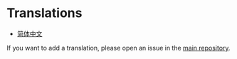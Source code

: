 # Translations

- [简体中文](https://fomalhauthmj.github.io/patterns/)

If you want to add a translation, please open an issue in the
[main repository](https://github.com/rust-unofficial/patterns).
